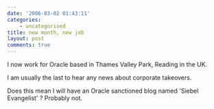 ```yaml
---
date: '2006-03-02 01:43:11'
categories:
    - uncategorised
title: new month, new job
layout: post
comments: true
---
```


I now work for Oracle based in Thames Valley Park, Reading in the UK.

I am usually the last to hear any news about corporate takeovers.

Does this mean I will have an Oracle sanctioned blog named 'Siebel
Evangelist' ? Probably not.
